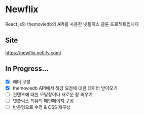 # Newflix
React.js와 themoviedb의 API를 사용한 넷플릭스 클론 프로젝트입니다

## Site
https://newflix.netlify.com/

## In Progress...
- [x] 헤더 구성
- [x] themoviedb API에서 해당 요청에 대한 데이터 받아오기
- [ ] 컨텐츠에 대한 모달창이나 새로운 창 띄우기
- [ ] 넷플릭스 특유의 메인페이지 구성
- [ ] 반응형으로 수정 & CSS 재구성
